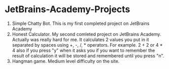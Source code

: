 # JetBrains-Academy-Projects

1. Simple Chatty Bot. This is my first completed project on JetBrains Academy
2. Honest Calculator. My second comleted project on JetBrains Academy. Actually was really hard for me. It calculates 2 values you put in it separated by spaces using +, -, /, * operators. For example. 2 + 2 or 4 * 4 also if you press "y" when it asks you if you want to remember the result of calculation it will be stored and remembered until you press "n".
3. Hangman game. Medium level difficulty on the site. 
